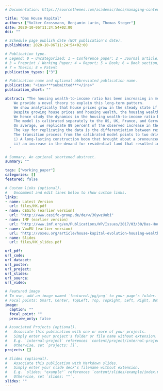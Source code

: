 ```yaml
---
# Documentation: https://sourcethemes.com/academic/docs/managing-content/

title: "Das House Kapital"
authors: ["Volker Grossmann, Benjamin Larin, Thomas Steger"]
date: 2020-10-06T11:24:54+02:00
doi: ""

# Schedule page publish date (NOT publication's date).
publishDate: 2020-10-06T11:24:54+02:00

# Publication type.
# Legend: 0 = Uncategorized; 1 = Conference paper; 2 = Journal article;
# 3 = Preprint / Working Paper; 4 = Report; 5 = Book; 6 = Book section;
# 7 = Thesis; 8 = Patent
publication_types: ["3"]

# Publication name and optional abbreviated publication name.
publication: "<ins>***submitted***</ins>"
publication_short: ""

abstract: "The housing wealth-to-income ratio has been increasing in most developed economies since the 1950s.
    We provide a novel theory to explain this long-term pattern.
    We show analytically that house prices grow in the steady state if i) the housing sector is more land-intensive than the non-housing sector, or ii) technological progress in the construction sector is weaker than in the non-housing sector.
    Despite growing house prices and housing wealth, the housing wealth-to-income ratio is constant in steady state.
    We hence study the dynamics in the housing wealth-to-income ratio by computing transitions.
    The model is calibrated separately to the US, UK, France, and Germany.
    On average, we replicate 89 percent of the observed increase in the housing wealth-to-income ratio.
    The key for replicating the data is the differentiation between residential land as a non-reproducible factor and residential structure as a reproducible factor.
    The transition process from the calibrated model points to two driving forces of an increasing housing wealth-to-income ratio:
    i) A long-lasting construction boom that brought about a pronounced build-up in the stock of structures and
    ii) an increase in the demand for residential land that resulted in surging residential land prices.
  "

# Summary. An optional shortened abstract.
summary: ""

tags: ["working_paper"]
categories: []
featured: false

# Custom links (optional).
#   Uncomment and edit lines below to show custom links.
links:
- name: Latest Version
  url: files/HK.pdf
- name: CESifo (earlier version)
  url: "http://www.cesifo-group.de/de/w/36ywzUubi"
- name: IMF (earlier version)
  url: "http://www.imf.org/en/Publications/WP/Issues/2017/03/30/Das-House-Kapital-A-Long-Term-Housing-Macro-Model-44779"
- name: VoxEU (earlier version)
  url: "http://voxeu.org/article/house-kapital-evolution-housing-wealth-1955-2100"
- name: Slides
  url: files/HK_slides.pdf

url_pdf:
url_code:
url_dataset:
url_poster:
url_project:
url_slides:
url_source:
url_video:

# Featured image
# To use, add an image named `featured.jpg/png` to your page's folder.
# Focal points: Smart, Center, TopLeft, Top, TopRight, Left, Right, BottomLeft, Bottom, BottomRight.
image:
  caption: ""
  focal_point: ""
  preview_only: false

# Associated Projects (optional).
#   Associate this publication with one or more of your projects.
#   Simply enter your project's folder or file name without extension.
#   E.g. `internal-project` references `content/project/internal-project/index.md`.
#   Otherwise, set `projects: []`.
projects: []

# Slides (optional).
#   Associate this publication with Markdown slides.
#   Simply enter your slide deck's filename without extension.
#   E.g. `slides: "example"` references `content/slides/example/index.md`.
#   Otherwise, set `slides: ""`.
slides: ""
---
```


